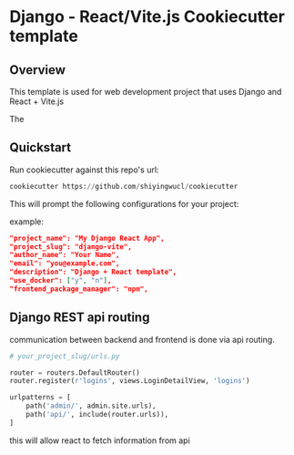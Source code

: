 # Django - React/Vite.js Cookiecutter template

## Overview

This template is used for web development project that uses Django and React + Vite.js

The 

## Quickstart

Run cookiecutter against this repo's url:  
```python 
cookiecutter https://github.com/shiyingwucl/cookiecutter 
```

This will prompt the following configurations for your project:

example:
```json
"project_name": "My Django React App",
"project_slug": "django-vite",
"author_name": "Your Name",
"email": "you@example.com",
"description": "Django + React template",
"use_docker": ["y", "n"],
"frontend_package_manager": "npm",
```

## Django REST api routing

communication between backend and frontend is done via api routing.
```python
# your_project_slug/urls.py

router = routers.DefaultRouter()
router.register(r'logins', views.LoginDetailView, 'logins')

urlpatterns = [
    path('admin/', admin.site.urls),
    path('api/', include(router.urls)),
]
```

this will allow react to fetch information from api